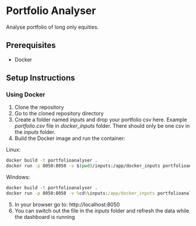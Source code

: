 # Portfolio Analyser
Analyse portfolio of long only equities.

## Prerequisites
- Docker

## Setup Instructions

### Using Docker
1. Clone the repository
2. Go to the cloned repository directory
3. Create a folder named *inputs* and drop your portfolio csv here. Example *portfolio.csv* file in *docker_inputs* folder. There should only be one csv in the *inputs* folder.
4. Build the Docker image and run the container:

Linux:
```bash
docker build -t portfolioanalyser .
docker run -p 8050:8050 -v $(pwd)/inputs:/app/docker_inputs portfolioanalyser
```

Windows:
```cmd
docker build -t portfolioanalyser .
docker run -p 8050:8050 -v %cd%\inputs:/app/docker_inputs portfolioanalyser
```
5. In your browser go to: http://localhost:8050
6. You can switch out the file in the *inputs* folder and refresh the data while the dashboard is running

